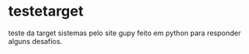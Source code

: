 # testetarget


 teste da target sistemas pelo site gupy
 feito em python para responder alguns desafios.